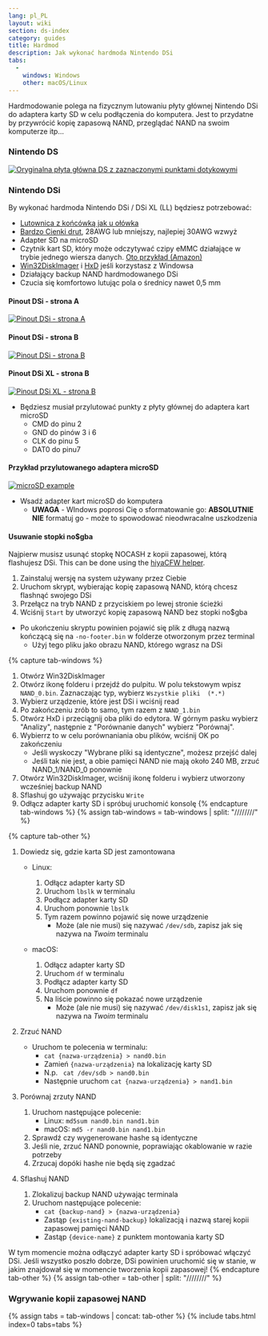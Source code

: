 ```yaml
---
lang: pl_PL
layout: wiki
section: ds-index
category: guides
title: Hardmod
description: Jak wykonać hardmoda Nintendo DSi
tabs:
  - 
    windows: Windows
    other: macOS/Linux
---
```


Hardmodowanie polega na fizycznym lutowaniu płyty głównej Nintendo DSi do adaptera karty SD w celu podłączenia do komputera. Jest to przydatne by przywrócić kopię zapasową NAND, przeglądać NAND na swoim komputerze itp...

### Nintendo DS
[![Oryginalna płyta główna DS z zaznaczonymi punktami dotykowymi](/assets/images/ds-hardmod/mobo_pinout.png)](/assets/images/ds-hardmod/mobo_pinout.png)

### Nintendo DSi

By wykonać hardmoda Nintendo DSi / DSi XL (LL) będziesz potrzebować:
   - [Lutownica z końcówką jak u ołówka](https://www.amazon.com/dp/B01N4571Q6)
   - [Bardzo Cienki drut](https://allegro.pl/oferta/drut-ok-30awg-drut-miedziany-ocynowany-10161055095), 28AWG lub mniejszy, najlepiej 30AWG wzwyż
   - Adapter SD na microSD
   - Czytnik kart SD, który może odczytywać czipy eMMC działające w trybie jednego wiersza danych. [Oto przykład (Amazon)](https://www.amazon.com/dp/B006T9B6R2)
   - [Win32DiskImager](https://sourceforge.net/projects/win32diskimager/) i [HxD](https://mh-nexus.de/en/downloads.php?product=HxD20) jeśli korzystasz z Windowsa
   - Działający backup NAND hardmodowanego DSi
   - Czucia się komfortowo lutując pola o średnicy nawet 0,5 mm

#### Pinout DSi - strona A
[![Pinout DSi - strona A](/assets/images/dsi-hardmod/side_a.jpg)](/assets/images/dsi-hardmod/side_a.jpg)
#### Pinout DSi - strona B
[![Pinout DSi - strona B](/assets/images/dsi-hardmod/side_b.png)](/assets/images/dsi-hardmod/side_b.png)
#### Pinout DSi XL - strona B
[![Pinout DSi XL - strona B](/assets/images/dsi-hardmod/dsi_xl_side_b.png)](/assets/images/dsi-hardmod/dsi_xl_side_b.png)

- Będziesz musiał przylutować punkty z płyty głównej do adaptera kart microSD
   - CMD do pinu 2
   - GND do pinów 3 i 6
   - CLK do pinu 5
   - DAT0 do pinu7

#### Przykład przylutowanego adaptera microSD
[![microSD example](/assets/images/dsi-hardmod/sd.jpg)](/assets/images/dsi-hardmod/sd.jpg)

- Wsadź adapter kart microSD do komputera
   - **UWAGA** - WIndows poprosi Cię o sformatowanie go: **ABSOLUTNIE NIE** formatuj go - może to spowodować nieodwracalne uszkodzenia

#### Usuwanie stopki no$gba
Najpierw musisz usunąć stopkę NOCASH z kopii zapasowej, którą flashujesz DSi. This can be done using the [hiyaCFW helper](https://github.com/mondul/HiyaCFW-Helper/releases/latest).

1. Zainstaluj wersję na system używany przez Ciebie
1. Uruchom skrypt, wybierając kopię zapasową NAND, którą chcesz flashnąć swojego DSi
1. Przełącz na tryb NAND z przyciskiem po lewej stronie ścieżki
1. Wciśnij `Start` by utworzyć kopię zapasową NAND bez stopki no$gba

- Po ukończeniu skryptu powinien pojawić się plik z długą nazwą kończącą się na `-no-footer.bin` w folderze otworzonym przez terminal
   - Użyj tego pliku jako obrazu NAND, którego wgrasz na DSi

{% capture tab-windows %}
1. Otwórz Win32DiskImager
1. Otwórz ikonę folderu i przejdź do pulpitu. W polu tekstowym wpisz `NAND_0.bin`. Zaznaczając typ, wybierz `Wszystkie pliki  (*.*)`
1. Wybierz urządzenie, które jest DSi i wciśnij read
1. Po zakończeniu zrób to samo, tym razem z `NAND_1.bin`
1. Otwórz HxD i przeciągnij oba pliki do edytora. W górnym pasku wybierz "Analizy", następnie z "Porównanie danych" wybierz "Porównaj".
1. Wybierrz to w celu porównaniania obu plików, wciśnij OK po zakończeniu
   - Jeśli wyskoczy "Wybrane pliki są identyczne", możesz przejść dalej
   - Jeśli tak nie jest, a obie pamięci NAND nie mają około 240 MB, zrzuć NAND_1/NAND_0 ponownie
1. Otwórz Win32DiskImager, wciśnij ikonę folderu i wybierz utworzony wcześniej backup NAND
1. Sflashuj go używając przycisku `Write`
1. Odłącz adapter karty SD i spróbuj uruchomić konsolę
{% endcapture tab-windows %}
{% assign tab-windows = tab-windows | split: "////////" %}


{% capture tab-other %}
1. Dowiedz się, gdzie karta SD jest zamontowana
   - Linux:
      1. Odłącz adapter karty SD
      1. Uruchom `lbslk` w terminalu
      1. Podłącz adapter karty SD
      1. Uruchom ponownie `lbslk`
      1. Tym razem powinno pojawić się nowe urządzenie
         - Może (ale nie musi) się nazywać `/dev/sdb`, zapisz jak się nazywa na *Twoim* terminalu

   - macOS:
      1. Odłącz adapter karty SD
      1. Uruchom `df` w terminalu
      1. Podłącz adapter karty SD
      1. Uruchom ponownie `df`
      1. Na liście powinno się pokazać nowe urządzenie
         - Może (ale nie musi) się nazywać `/dev/disk1s1`, zapisz jak się nazywa na *Twoim* terminalu

1. Zrzuć NAND
   - Uruchom te polecenia w terminalu:
      - `cat {nazwa-urządzenia} > nand0.bin`
      - Zamień `{nazwa-urządzenia}` na lokalizację karty SD
      - N.p. ` cat /dev/sdb > nand0.bin`
      - Następnie uruchom `cat {nazwa-urządzenia} > nand1.bin`


1. Porównaj zrzuty NAND
   1. Uruchom następujące polecenie:
      - Linux: `md5sum nand0.bin nand1.bin`
      - macOS: `md5 -r nand0.bin nand1.bin`
   1. Sprawdź czy wygenerowane hashe są identyczne
   1. Jeśli nie, zrzuć NAND ponownie, poprawiając okablowanie w razie potrzeby
   1. Zrzucaj dopóki hashe nie będą się zgadzać

1. Sflashuj NAND
   1. Zlokalizuj backup NAND używając terminala
   1. Uruchom następujące polecenie:
      - `cat {backup-nand} > {nazwa-urządzenia}`
      - Zastąp `{existing-nand-backup}` lokalizacją i nazwą starej kopii zapasowej pamięci NAND
      - Zastąp `{device-name}` z punktem montowania karty SD

W tym momencie można odłączyć adapter karty SD i spróbować włączyć DSi. Jeśli wszystko poszło dobrze, DSi powinien uruchomić się w stanie, w jakim znajdował się w momencie tworzenia kopii zapasowej!
{% endcapture tab-other %}
{% assign tab-other = tab-other | split: "////////" %}

### Wgrywanie kopii zapasowej NAND
{% assign tabs = tab-windows | concat: tab-other %}
{% include tabs.html index=0 tabs=tabs %}
